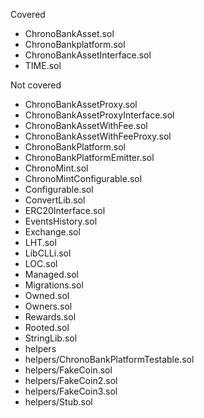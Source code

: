 

Covered

* ChronoBankAsset.sol
* ChronoBankplatform.sol
* ChronoBankAssetInterface.sol
* TIME.sol

Not covered

* ChronoBankAssetProxy.sol
* ChronoBankAssetProxyInterface.sol
* ChronoBankAssetWithFee.sol
* ChronoBankAssetWithFeeProxy.sol
* ChronoBankPlatform.sol
* ChronoBankPlatformEmitter.sol
* ChronoMint.sol
* ChronoMintConfigurable.sol
* Configurable.sol
* ConvertLib.sol
* ERC20Interface.sol
* EventsHistory.sol
* Exchange.sol
* LHT.sol
* LibCLLi.sol
* LOC.sol
* Managed.sol
* Migrations.sol
* Owned.sol
* Owners.sol
* Rewards.sol
* Rooted.sol
* StringLib.sol
* helpers
* helpers/ChronoBankPlatformTestable.sol
* helpers/FakeCoin.sol
* helpers/FakeCoin2.sol
* helpers/FakeCoin3.sol
* helpers/Stub.sol

